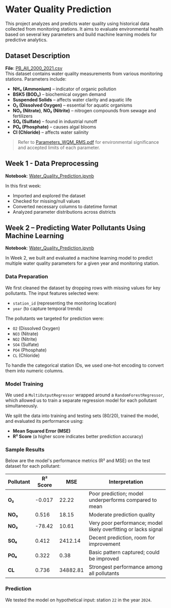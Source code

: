 # Water Quality Prediction

This project analyzes and predicts water quality using historical data collected from monitoring stations. It aims to evaluate environmental health based on several key parameters and build machine learning models for predictive analytics.

## Dataset Description

**File**: [PB_All_2000_2021.csv](https://github.com/Lightning-President-9/Water-Quality-Prediction/blob/main/PB_All_2000_2021.csv)  
This dataset contains water quality measurements from various monitoring stations. Parameters include:

- **NH₄ (Ammonium)** – indicator of organic pollution
- **BSK5 (BOD₅)** – biochemical oxygen demand
- **Suspended Solids** – affects water clarity and aquatic life
- **O₂ (Dissolved Oxygen)** – essential for aquatic organisms
- **NO₃ (Nitrate)**, **NO₂ (Nitrite)** – nitrogen compounds from sewage and fertilizers
- **SO₄ (Sulfate)** – found in industrial runoff
- **PO₄ (Phosphate)** – causes algal blooms
- **Cl (Chloride)** – affects water salinity

> Refer to [Parameters_WQM_RMS.pdf](https://github.com/Lightning-President-9/Water-Quality-Prediction/blob/main/Parameters_WQM_RMS.pdf) for environmental significance and accepted limits of each parameter.

## Week 1 - Data Preprocessing

**Notebook**: [Water_Quality_Prediction.ipynb](https://github.com/Lightning-President-9/Water-Quality-Prediction/blob/main/Week_1/Water_Quality_Prediction.ipynb)

In this first week:
- Imported and explored the dataset
- Checked for missing/null values
- Converted necessary columns to datetime format
- Analyzed parameter distributions across districts

## Week 2 – Predicting Water Pollutants Using Machine Learning

**Notebook**: [Water_Quality_Prediction.ipynb](https://github.com/Lightning-President-9/Water-Quality-Prediction/blob/main/Week_2/Water_Quality_Prediction.ipynb)

In Week 2, we built and evaluated a machine learning model to predict multiple water quality parameters for a given year and monitoring station.

### Data Preparation
We first cleaned the dataset by dropping rows with missing values for key pollutants. The input features selected were:
- `station_id` (representing the monitoring location)
- `year` (to capture temporal trends)

The pollutants we targeted for prediction were:
- `O2` (Dissolved Oxygen)
- `NO3` (Nitrate)
- `NO2` (Nitrite)
- `SO4` (Sulfate)
- `PO4` (Phosphate)
- `CL` (Chloride)

To handle the categorical station IDs, we used one-hot encoding to convert them into numeric columns.

### Model Training
We used a `MultiOutputRegressor` wrapped around a `RandomForestRegressor`, which allowed us to train a separate regression model for each pollutant simultaneously.

We split the data into training and testing sets (80/20), trained the model, and evaluated its performance using:
- **Mean Squared Error (MSE)**
- **R² Score** (a higher score indicates better prediction accuracy)

### Sample Results

Below are the model's performance metrics (R² and MSE) on the test dataset for each pollutant:

| Pollutant | R² Score | MSE       | Interpretation |
|-----------|----------|-----------|----------------|
| **O₂**    | -0.017   | 22.22     | Poor prediction; model underperforms compared to mean |
| **NO₃**   | 0.516    | 18.15     | Moderate prediction quality |
| **NO₂**   | -78.42   | 10.61     | Very poor performance; model likely overfitting or lacks signal |
| **SO₄**   | 0.412    | 2412.14   | Decent prediction, room for improvement |
| **PO₄**   | 0.322    | 0.38      | Basic pattern captured; could be improved |
| **CL**    | 0.736    | 34882.81  | Strongest performance among all pollutants |

### Prediction
We tested the model on hypothetical input: station `22` in the year `2024`.
